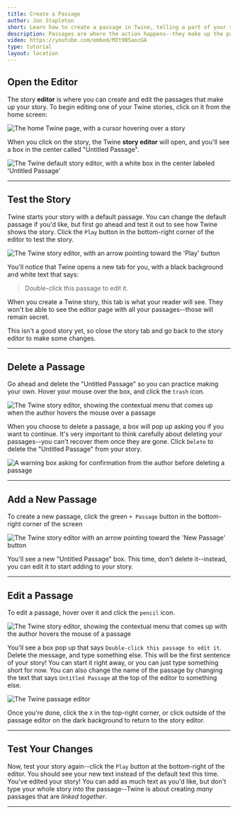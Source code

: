 ```yaml
---
title: Create a Passage
author: Jon Stapleton
short: Learn how to create a passage in Twine, telling a part of your story using text.
description: Passages are where the action happens--they make up the parts of your story. This tutorial covers how to create a passage using the Twine editor, and how to add text to that passage to tell part of your story to the reader.
video: https://youtube.com/embed/MIt9B5aozGA
type: tutorial
layout: location
---
```


## Open the Editor

The story **editor** is where you can create and edit the passages that make up your story. To begin editing one of your Twine stories, click on it from the home screen:

![The home Twine page, with a cursor hovering over a story](/twine-select-story.png "Edit your story by clicking on it from the home page")

When you click on the story, the Twine **story editor** will open, and you'll see a box in the center called "Untitled Passage".

![The Twine default story editor, with a white box in the center labeled 'Untitled Passage'](/default-story.png)

----

## Test the Story

Twine starts your story with a default passage. You can change the default passage if you'd like, but first go ahead and test it out to see how Twine shows the story. Click the `Play` button in the bottom-right corner of the editor to test the story.

![The Twine story editor, with an arrow pointing toward the 'Play' button](/play-button.png "Click the play button to test the story")

You'll notice that Twine opens a new tab for you, with a black background and white text that says:

> Double-click this passage to edit it.

When you create a Twine story, this tab is what your reader will see. They won't be able to see the editor page with all your passages--those will remain secret.

This isn't a good story yet, so close the story tab and go back to the story editor to make some changes.

----

## Delete a Passage

Go ahead and delete the "Untitled Passage" so you can practice making your own. Hover your mouse over the box, and click the `trash` icon.

![The Twine story editor, showing the contextual menu that comes up when the author hovers the mouse over a passage](/passage-hover.png)

When you choose to delete a passage, a box will pop up asking you if you want to continue. It's very important to think carefully about deleting your passages--you can't recover them once they are gone. Click `Delete` to delete the "Untitled Passage" from your story.

![A warning box asking for confirmation from the author before deleting a passage](/delete-passage.png "Click 'delete' if you are sure that you want to delete the image")

----

## Add a New Passage

To create a new passage, click the green `+ Passage` button in the bottom-right corner of the screen

![The Twine story editor with an arrow pointing toward the 'New Passage' button](/new-passage.png)

You'll see a new "Untitled Passage" box. This time, don't delete it--instead, you can edit it to start adding to your story.

----

## Edit a Passage

To edit a passage, hover over it and click the `pencil` icon.

![The Twine story editor, showing the contextual menu that comes up with the author hovers the mouse of a passage](/passage-hover.png)

You'll see a box pop up that says `Double-click this passage to edit it`. Delete the message, and type something else. This will be the first sentence of your story! You can start it right away, or you can just type something short for now. You can also change the name of the passage by changing the text that says `Untitled Passage` at the top of the editor to something else.

![The Twine passage editor](/passage-editor.png)

Once you're done, click the `X` in the top-right corner, or click outside of the passage editor on the dark background to return to the story editor.

----

## Test Your Changes

Now, test your story again--click the `Play` button at the bottom-right of the editor. You should see your new text instead of the default text this time. You've edited your story! You can add as much text as you'd like, but don't type your whole story into the passage--Twine is about creating *many* passages that are *linked together*.

----
